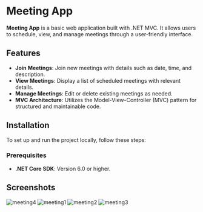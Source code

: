# Meeting App

**Meeting App** is a basic web application built with .NET MVC. It allows users to schedule, view, and manage meetings through a user-friendly interface.

## Features

- **Join Meetings**: Join new meetings with details such as date, time, and description.
- **View Meetings**: Display a list of scheduled meetings with relevant details.
- **Manage Meetings**: Edit or delete existing meetings as needed.
- **MVC Architecture**: Utilizes the Model-View-Controller (MVC) pattern for structured and maintainable code.

## Installation

To set up and run the project locally, follow these steps:

### Prerequisites

- **.NET Core SDK**: Version 6.0 or higher.

## Screenshots

![meeting4](https://github.com/user-attachments/assets/cdb21818-0496-4585-801a-300526ce446e)
![meeting1](https://github.com/user-attachments/assets/ebc07aa3-4643-4b55-82d0-08750718f687)
![meeting2](https://github.com/user-attachments/assets/8d0dbef4-81c0-42dc-b24d-a1e76907cbff)
![meeting3](https://github.com/user-attachments/assets/a64955f6-fd95-4904-97ad-8dee111f2514)

  
